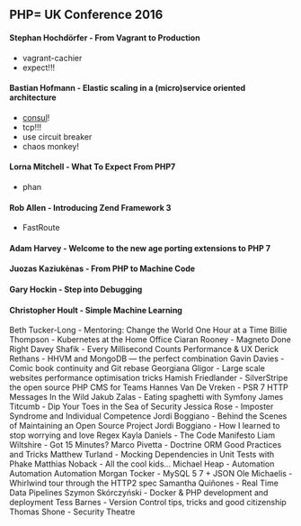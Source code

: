 PHP= UK Conference 2016
-

#### Stephan Hochdörfer - From Vagrant to Production

* vagrant-cachier
* expect!!!

#### Bastian Hofmann - Elastic scaling in a (micro)service oriented architecture

* [consul](https://www.consul.io/)!
* tcp!!!
* use circuit breaker
* chaos monkey!

#### Lorna Mitchell - What To Expect From PHP7

* phan

#### Rob Allen - Introducing Zend Framework 3

* FastRoute

#### Adam Harvey - Welcome to the new age porting extensions to PHP 7

#### Juozas Kaziukėnas - From PHP to Machine Code

#### Gary Hockin - Step into Debugging

#### Christopher Hoult - Simple Machine Learning

Beth Tucker-Long - Mentoring: Change the World One Hour at a Time
Billie Thompson - Kubernetes at the Home Office
Ciaran Rooney - Magneto Done Right
Davey Shafik - Every Millisecond Counts Performance & UX
Derick Rethans - HHVM and MongoDB — the perfect combination
Gavin Davies - Comic book continuity and Git rebase
Georgiana Gligor - Large scale websites performance optimisation tricks
Hamish Friedlander - SilverStripe the open source PHP CMS for Teams
Hannes Van De Vreken - PSR 7 HTTP Messages In the Wild
Jakub Zalas - Eating spaghetti with Symfony
James Titcumb - Dip Your Toes in the Sea of Security
Jessica Rose - Imposter Syndrome and Individual Competence
Jordi Boggiano - Behind the Scenes of Maintaining an Open Source Project
Jordi Boggiano - How I learned to stop worrying and love Regex
Kayla Daniels - The Code Manifesto
Liam Wiltshire - Got 15 Minutes?
Marco Pivetta - Doctrine ORM Good Practices and Tricks
Matthew Turland - Mocking Dependencies in Unit Tests with Phake
Matthias Noback - All the cool kids...
Michael Heap - Automation Automation Automation
Morgan Tocker - MySQL 5 7 + JSON
Ole Michaelis - Whirlwind tour through the HTTP2 spec
Samantha Quiñones - Real Time Data Pipelines
Szymon Skórczyński - Docker & PHP development and deployment
Tess Barnes - Version Control tips, tricks and good citizenship
Thomas Shone - Security Theatre
